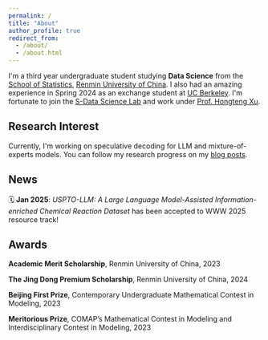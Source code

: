 ```yaml
---
permalink: /
title: "About"
author_profile: true
redirect_from: 
  - /about/
  - /about.html
---
```


I'm a third year undergraduate student studying **Data Science** from the [School of Statistics](http://stat.ruc.edu.cn), [Renmin University of China](https://www.ruc.edu.cn). I also had an amazing experience in Spring 2024 as an exchange student at [UC Berkeley](https://www.berkeley.edu). I'm fortunate to join the [S-Data Science Lab](https://github.com/SDS-Lab) and work under [Prof. Hongteng Xu](https://hongtengxu.github.io). 

Research Interest
-----
Currently, I'm working on speculative decoding for LLM and mixture-of-experts models. You can follow my research progress on my [blog posts](https://gongshukai.github.io/year-archive/).

News
-----
 🗓️ **Jan 2025**: *USPTO-LLM: A Large Language Model-Assisted Information-enriched Chemical Reaction Dataset* has been accepted to WWW 2025 resource track!

Awards
----
**Academic Merit Scholarship**, Renmin University of China, 2023

**The Jing Dong Premium Scholarship**, Renmin University of China, 2024

**Beijing First Prize**, Contemporary Undergraduate Mathematical Contest in Modeling, 2023

**Meritorious Prize**, COMAP’s Mathematical Contest in Modeling and Interdisciplinary Contest in Modeling, 2023


<script type="text/javascript" src="//rf.revolvermaps.com/0/0/7.js?i=5bhiqe95bae&amp;m=0&amp;c=ff0000&amp;cr1=ffffff&amp;sx=0" async="async"></script>